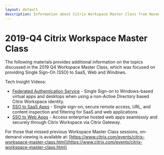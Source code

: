 ```yaml
---
layout: default
description: Information about Citrix Workspace Master Class from November 2019 (SSO by Dan Feller and Martin Zugec)
---
```


# 2019-Q4 Citrix Workspace Master Class

The following materials provides additional information on the topics discussed in the 2019 Q4 Workspace Master Class, which was focused on providing Single Sign-On (SSO) to SaaS, Web and Windows.

Tech Insight Videos:

- [Federated Authentication Service](https://docs.citrix.com/en-us/tech-zone/learn/tech-insights/federated-authentication-service.html) - Single Sign-on to Windows-based virtual apps and desktops when using a non-Active Directory based Citrix Workspace identity.
- [SSO to SaaS Apps](https://docs.citrix.com/en-us/tech-zone/learn/tech-insights/access-control.html) - Single sign-on, secure remote access, URL, and content inspection and filtering for SaaS and web applications
- [SSO to Web Apps](https://docs.citrix.com/en-us/tech-zone/learn/tech-insights/web-apps.html) - Access enterprise hosted web apps seamlessly and securely through Citrix Workspace via Citrix Gateway.

For those that missed previous Workspace Master Class sessions, on-demand viewing is available at: [https://www.citrix.com/events/citrix-workspace-master-class.html](https://www.citrix.com/events/citrix-workspace-master-class.html)
